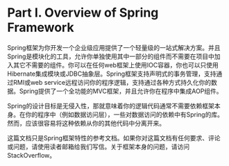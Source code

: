 # Part I. Overview of Spring Framework

Spring框架为你开发一个企业级应用提供了一个轻量级的一站式解决方案。并且Spring是模块化的工具，允许你单独使用其中一部分的组件而不需要在项目中加入其它不需要的组件。你可以在任何web框架上使用IOC容器，你也可以只使用Hibernate集成模块或JDBC抽象层。Spring框架支持声明式的事务管理，支持通过RMI或web service远程访问你的程序逻辑，支持通过各种方式持久化你的数据。Spring提供了一个全功能的MVC框架，并且允许你在程序中集成AOP组件。

Spring的设计目标是无侵入性，那就意味着你的逻辑代码通常不需要依赖框架本身。在你的程序中（例如数据访问层），一些对数据访问的依赖中有Spring的库。然而，应该很容易将这种依赖从你的其他代码中分离开来。

这篇文档只是Spring框架特性的参考文档。如果你对这篇文档有任何要求、评论或问题，请使用读者邮箱给我们写信。关于框架本身的问题，请访问StackOverflow。















